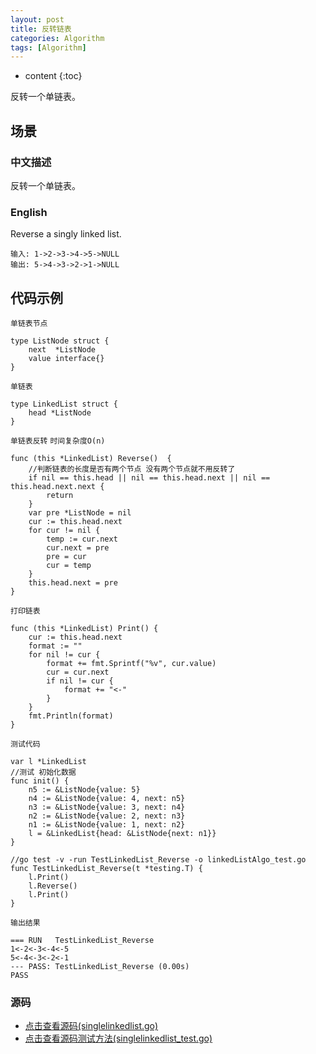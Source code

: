 ```yaml
---
layout: post
title: 反转链表
categories: Algorithm
tags: [Algorithm]
---
```

* content
{:toc}

反转一个单链表。

## 场景 

### 中文描述

反转一个单链表。

### English

Reverse a singly linked list.

```
输入: 1->2->3->4->5->NULL
输出: 5->4->3->2->1->NULL
```
## 代码示例

`单链表节点`
```golang
type ListNode struct {
	next  *ListNode
	value interface{}
}
```

`单链表`
```golang
type LinkedList struct {
	head *ListNode
}
```

`单链表反转`
`时间复杂度O(n)`

```golang
func (this *LinkedList) Reverse()  {
	//判断链表的长度是否有两个节点 没有两个节点就不用反转了
	if nil == this.head || nil == this.head.next || nil == this.head.next.next {
		return
	}
	var pre *ListNode = nil
	cur := this.head.next
	for cur != nil {
		temp := cur.next
		cur.next = pre
		pre = cur
		cur = temp
	}
	this.head.next = pre
}
```

`打印链表`

```golang
func (this *LinkedList) Print() {
	cur := this.head.next
	format := ""
	for nil != cur {
		format += fmt.Sprintf("%v", cur.value)
		cur = cur.next
		if nil != cur {
			format += "<-"
		}
	}
	fmt.Println(format)
}
```

`测试代码`
```golang
var l *LinkedList
//测试 初始化数据
func init() {
	n5 := &ListNode{value: 5}
	n4 := &ListNode{value: 4, next: n5}
	n3 := &ListNode{value: 3, next: n4}
	n2 := &ListNode{value: 2, next: n3}
	n1 := &ListNode{value: 1, next: n2}
	l = &LinkedList{head: &ListNode{next: n1}}
}

//go test -v -run TestLinkedList_Reverse -o linkedListAlgo_test.go
func TestLinkedList_Reverse(t *testing.T) {
	l.Print()
	l.Reverse()
	l.Print()
}
```

`输出结果`
```
=== RUN   TestLinkedList_Reverse
1<-2<-3<-4<-5
5<-4<-3<-2<-1
--- PASS: TestLinkedList_Reverse (0.00s)
PASS
```



### 源码

* [点击查看源码(singlelinkedlist.go)](https://github.com/selfjt/algorithm/blob/master/golang/linkedlist/singlelinkedlist.go)
* [点击查看源码测试方法(singlelinkedlist_test.go)](https://github.com/selfjt/algorithm/blob/master/golang/linkedlist/singlelinkedlist_test.go)